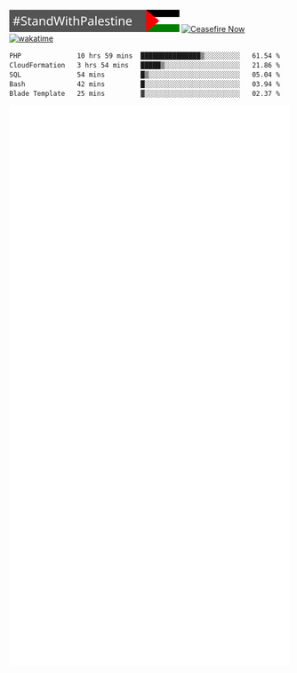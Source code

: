 [![github](https://raw.githubusercontent.com/saedyousef/StandWithPalestine/main/badges/flat/StandWithPalestine.svg)](https://github.com/saedyousef/StandWithPalestine)
[![Ceasefire Now](https://badge.techforpalestine.org/default)](https://techforpalestine.org/learn-more)
[![wakatime](https://wakatime.com/badge/user/03bf07e2-4c78-4826-8603-8922f0241061.svg)](https://wakatime.com/@03bf07e2-4c78-4826-8603-8922f0241061)
<!-- [![committers.top badge](https://user-badge.committers.top/jordan_private/saedyousef.svg)](https://user-badge.committers.top/jordan_private/saedyousef) -->

<!-- ![Profile Views](https://visitor-badge.glitch.me/badge?page_id=saedyousef.saedyousef&left_color=grey&right_color=blue&left_text=👀+Profile+Views) -->



<!-- <img src="https://github-readme-stats.vercel.app/api?username=saedyousef&show_icons=true&count_private=true" width="100%" /> --> 

<!--START_SECTION:waka-->

```txt
PHP              10 hrs 59 mins  ███████████████▒░░░░░░░░░   61.54 %
CloudFormation   3 hrs 54 mins   █████▒░░░░░░░░░░░░░░░░░░░   21.86 %
SQL              54 mins         █▒░░░░░░░░░░░░░░░░░░░░░░░   05.04 %
Bash             42 mins         █░░░░░░░░░░░░░░░░░░░░░░░░   03.94 %
Blade Template   25 mins         ▓░░░░░░░░░░░░░░░░░░░░░░░░   02.37 %
```

<!--END_SECTION:waka-->
    
<!-- ![github contribution grid snake animation](https://raw.githubusercontent.com/saedyousef/saedyousef/output/github-contribution-grid-snake.svg) -->


![Metrics](./github-metrics.svg)
